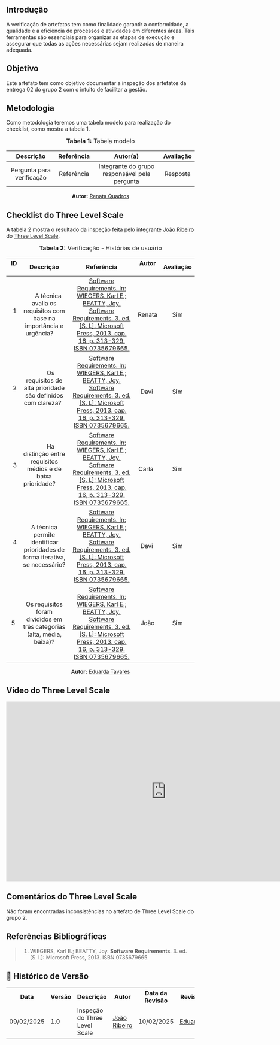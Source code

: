 ## Introdução
A verificação de artefatos tem como finalidade garantir a conformidade, a qualidade e a eficiência de processos e atividades em diferentes áreas. Tais ferramentas são essenciais para organizar as etapas de execução e assegurar que todas as ações necessárias sejam realizadas de maneira adequada. 

## Objetivo
Este artefato tem como objetivo documentar a inspeção dos artefatos da entrega 02 do grupo 2 com o intuito de facilitar a gestão. 

## Metodologia
Como metodologia teremos uma tabela modelo para realização do checklist, como mostra a tabela 1. 

<center>
<font size="3"><b>Tabela 1:</b> Tabela modelo </font>

| Descrição | Referência | Autor(a) | Avaliação |
|:---------:|:---------:|:-----------:|:-------:|
| Pergunta para verificação | Referência | Integrante do grupo responsável pela pergunta | Resposta |

<p align="center"><b>Autor:</b> <a href="https://github.com/Renatinha28">Renata Quadros</a></p> 
</center>

## Checklist do Three Level Scale

A tabela 2 mostra o resultado da inspeção feita pelo integrante [João Ribeiro](https://github.com/Joa0V) do [Three Level Scale](../../../PerfilUsuario/TecnicasPrior/Three.md).

<center>
<font size="3"><b>Tabela 2:</b> Verificação - Histórias de usuário </font>

|  ID   |                                   Descrição                                   |                                                                                         Referência                                                                                          | Autor   | Avaliação |
| :---: | :---------------------------------------------------------------------------: | :-----------------------------------------------------------------------------------------------------------------------------------------------------------------------------------------: | :-----: | :-------: |
|   1   |      A técnica avalia os requisitos com base na importância e urgência?       | [Software Requirements. In: WIEGERS, Karl E.; BEATTY, Joy. Software Requirements. 3. ed. [S. l.]: Microsoft Press, 2013. cap. 16, p. 313-329. ISBN 0735679665.](../../../assets/images/T1.png) | Renata  |    Sim    |
|   2   |         Os requisitos de alta prioridade são definidos com clareza?           | [Software Requirements. In: WIEGERS, Karl E.; BEATTY, Joy. Software Requirements. 3. ed. [S. l.]: Microsoft Press, 2013. cap. 16, p. 313-329. ISBN 0735679665.](../../../assets/images/T1.png) |  Davi   |    Sim    |
|   3   |         Há distinção entre requisitos médios e de baixa prioridade?           | [Software Requirements. In: WIEGERS, Karl E.; BEATTY, Joy. Software Requirements. 3. ed. [S. l.]: Microsoft Press, 2013. cap. 16, p. 313-329. ISBN 0735679665.](../../../assets/images/T1.png) | Carla   |    Sim    |
|   4   | A técnica permite identificar prioridades de forma iterativa, se necessário?  | [Software Requirements. In: WIEGERS, Karl E.; BEATTY, Joy. Software Requirements. 3. ed. [S. l.]: Microsoft Press, 2013. cap. 16, p. 313-329. ISBN 0735679665.](../../../assets/images/T2.png) |  Davi   |    Sim    |
|   5   |    Os requisitos foram divididos em três categorias (alta, média, baixa)?     | [Software Requirements. In: WIEGERS, Karl E.; BEATTY, Joy. Software Requirements. 3. ed. [S. l.]: Microsoft Press, 2013. cap. 16, p. 313-329. ISBN 0735679665.](../../../assets/images/T3.PNG) |  João   |    Sim    |

<p align="center"><b>Autor:</b> <a href="https://github.com/erteduarda">Eduarda Tavares</a></p> 
</center>

## Vídeo do Three Level Scale

<center>
<iframe width="853" height="480" src="https://www.youtube.com/embed/i4-D3jz8PuY" title="Three Level Scale 02 requisitos" frameborder="0" allow="accelerometer; autoplay; clipboard-write; encrypted-media; gyroscope; picture-in-picture; web-share" referrerpolicy="strict-origin-when-cross-origin" allowfullscreen></iframe>
</center>

## Comentários do Three Level Scale

Não foram encontradas inconsistências no artefato de Three Level Scale do grupo 2.

## Referências Bibliográficas

> 1. WIEGERS, Karl E.; BEATTY, Joy. **Software Requirements**. 3. ed. [S. l.]: Microsoft Press, 2013. ISBN 0735679665.

## :round_pushpin: Histórico de Versão 

<div align="center">
    <table>
        <tr>
            <th>Data</th>
            <th>Versão</th>
            <th>Descrição</th>
            <th>Autor</th>
            <th>Data da Revisão</th>
            <th>Revisor</th>
        </tr>
        <tr>
            <td>09/02/2025</td>
            <td>1.0</td>
            <td>Inspeção do Three Level Scale</td>
            <td><a href="https://github.com/Joa0V">João Ribeiro</a></td>
            <td>10/02/2025</td>
            <td><a href="https://github.com/erteduarda">Eduarda</a></td>
        </tr>
    </table>
</div>
